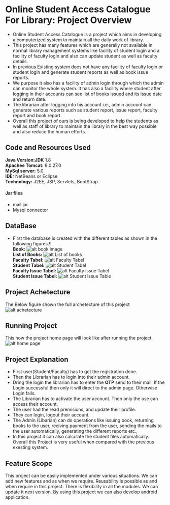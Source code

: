 # Online Student Access Catalogue For Library: Project Overview
 - Online Student Access Catalogue is a project which aims in developing a computerized system to maintain all the daily work of library. 
 - This project has many features which are generally not available in normal library management systems like facility of student login and a facility of faculty login and also can update student as well as faculty details. 
 - In previous Existing system does not have any facility of faculty login or student login and generate student reports as well as book issue reports.
 - We purpose it also has a facility of admin login through which the admin can monitor the whole system. It has also a facility where student after logging in their accounts can see list of books issued and its issue date and return date. 
 - The librarian after logging into his account i.e., admin account can generate various reports such as student report, issue report, faculty report and book report. 
 - Overall this project of ours is being developed to help the students as well as staff of library to maintain the library in the best way possible and also reduce the human efforts.
## Code and Resources Used
**Java Version:JDK** 1.8  
**Apachee Tomcat:** 8.0.27.0  
**MySql server:** 5.0  
**IDE:** NetBeans or Eclipse  
**Technology:** J2EE, JSP, Servlets, BootStrap.  
#### Jar files
- mail jar
- Mysql connector
## DataBase
- First the database is created with the different tables as shown in the following figures.!!  
**Book:** ![alt book image](https://github.com/SivaRamiReddyModugula/Online-Student-Access-Catalogue-For-Library/blob/master/Table%20Data/List%20of%20Book.PNG)  
**List of Books:** ![alt List of books](https://github.com/SivaRamiReddyModugula/Online-Student-Access-Catalogue-For-Library/blob/master/Table%20Data/List%20of%20Books.PNG)  
**Faculty Tabel:** ![alt Faculty Tabel](https://github.com/SivaRamiReddyModugula/Online-Student-Access-Catalogue-For-Library/blob/master/Table%20Data/Faculty.PNG)  
**Student Tabel:** ![alt Student Tabel](https://github.com/SivaRamiReddyModugula/Online-Student-Access-Catalogue-For-Library/blob/master/Table%20Data/student.PNG)  
**Faculty Issue Tabel:** ![alt Faculty issue Tabel](https://github.com/SivaRamiReddyModugula/Online-Student-Access-Catalogue-For-Library/blob/master/Table%20Data/Faculty%20issue.PNG)  
**Student Issue Tabel:** ![alt Student issue Table](https://github.com/SivaRamiReddyModugula/Online-Student-Access-Catalogue-For-Library/blob/master/Table%20Data/student.PNG)  
## Project Achetecture
The Below figure shown the full archetecture of this project
![alt achetecture](https://github.com/SivaRamiReddyModugula/Online-Student-Access-Catalogue-For-Library/blob/master/Table%20Data/Deployment%20diagram.png)
## Running Project
This how the project home page will look like after running the project  
![alt home page](https://github.com/SivaRamiReddyModugula/Online-Student-Access-Catalogue-For-Library/blob/master/Table%20Data/Home.PNG)
## Project Explanation
- First user(Student/Faculty) has to get the registration done.
- Then the Librarian has to login into their admin account.
- Dring the login the librarian has to enter the **OTP** send to their mail. If the Login successful then only it will direct to the admin page. Otherwise Login fails.
- The Librarian has to activate the user account. Then only the use can access their account.
- The user had the read premisions, and update their profile.
- They can login, logout their account.
- The Admin (Libarian) can do operations like issuing book, returning books to the user, reciving payment from the user, sending the mails to the user automatically, generating the different reports etc.,  
- In this project it can also calculate the student files automatically.  
Overall this Project is very useful when compared with the previous exesting system.  
## Feature Scope
This project can be easily implemented under various situations. We can add new features and as when we require. Reusability is possible as and when require in this project. There is flexibility in all the modules. We can update it next version. By using this project we can also develop android application.
